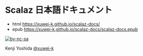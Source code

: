 # Scalaz 日本語ドキュメント

- html <https://xuwei-k.github.io/scalaz-docs/>
- epub <https://xuwei-k.github.io/scalaz-docs/scalaz-docs.epub>

[![by-nc-sa](https://komtmt.files.wordpress.com/2015/04/by-nc-sa.png?w=225&h=78)](https://creativecommons.org/licenses/by-nc-sa/4.0/deed.ja)

Kenji Yoshida [@xuwei-k](https://github.com/xuwei-k)
